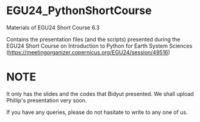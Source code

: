 # EGU24_PythonShortCourse
Materials of EGU24 Short Course 6.3

Contains the presentation files (and the scripts) presented during the EGU24 Short Course on Introduction to Python for Earth System Sciences (https://meetingorganizer.copernicus.org/EGU24/session/49516)

# NOTE
It only has the slides and the codes that Bidyut presented.
We shall upload Phillip's presentation very soon.

If you have any queries, please do not hasitate to write to any one of us.
